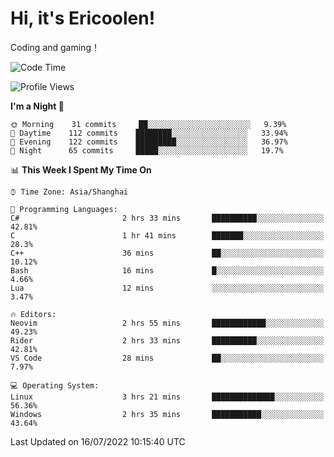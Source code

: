 # Hi, it's Ericoolen!
Coding and gaming！

<!--START_SECTION:waka-->
![Code Time](http://img.shields.io/badge/Code%20Time-330%20hrs%2047%20mins-blue)

![Profile Views](http://img.shields.io/badge/Profile%20Views-2-blue)

**I'm a Night 🦉** 

```text
🌞 Morning    31 commits     ██░░░░░░░░░░░░░░░░░░░░░░░   9.39% 
🌆 Daytime    112 commits    ████████░░░░░░░░░░░░░░░░░   33.94% 
🌃 Evening    122 commits    █████████░░░░░░░░░░░░░░░░   36.97% 
🌙 Night      65 commits     █████░░░░░░░░░░░░░░░░░░░░   19.7%

```


📊 **This Week I Spent My Time On** 

```text
⌚︎ Time Zone: Asia/Shanghai

💬 Programming Languages: 
C#                       2 hrs 33 mins       ██████████░░░░░░░░░░░░░░░   42.81% 
C                        1 hr 41 mins        ███████░░░░░░░░░░░░░░░░░░   28.3% 
C++                      36 mins             ██░░░░░░░░░░░░░░░░░░░░░░░   10.12% 
Bash                     16 mins             █░░░░░░░░░░░░░░░░░░░░░░░░   4.66% 
Lua                      12 mins             ░░░░░░░░░░░░░░░░░░░░░░░░░   3.47%

🔥 Editors: 
Neovim                   2 hrs 55 mins       ████████████░░░░░░░░░░░░░   49.23% 
Rider                    2 hrs 33 mins       ██████████░░░░░░░░░░░░░░░   42.81% 
VS Code                  28 mins             ██░░░░░░░░░░░░░░░░░░░░░░░   7.97%

💻 Operating System: 
Linux                    3 hrs 21 mins       ██████████████░░░░░░░░░░░   56.36% 
Windows                  2 hrs 35 mins       ███████████░░░░░░░░░░░░░░   43.64%

```


 Last Updated on 16/07/2022 10:15:40 UTC
<!--END_SECTION:waka-->


